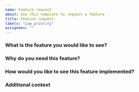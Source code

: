 ```yaml
---
name: Feature request
about: Use this template to request a feature
title: Feature request: 
labels: "Low priority"
assignees: ""
---
```


### What is the feature you would like to see?

### Why do you need this feature?

### How would you like to see this feature implemented?

### Additional context
